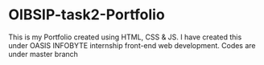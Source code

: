 # OIBSIP-task2-Portfolio

This is my Portfolio created using HTML, CSS & JS. I have created this under OASIS INFOBYTE internship front-end web development. Codes are under master branch
